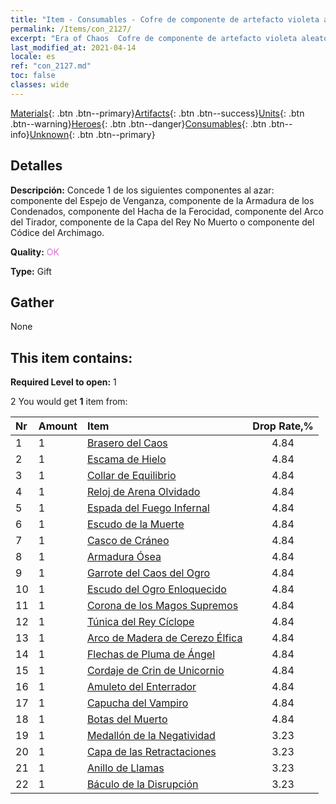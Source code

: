 ```yaml
---
title: "Item - Consumables - Cofre de componente de artefacto violeta aleatorio"
permalink: /Items/con_2127/
excerpt: "Era of Chaos  Cofre de componente de artefacto violeta aleatorio"
last_modified_at: 2021-04-14
locale: es
ref: "con_2127.md"
toc: false
classes: wide
---
```

 [Materials](/es/Items/){: .btn .btn--primary}[Artifacts](/es/Items/Artifacts/){: .btn .btn--success}[Units](/es/Items/Units/){: .btn .btn--warning}[Heroes](/es/Items/Heroes/){: .btn .btn--danger}[Consumables](/es/Items/Consumables/){: .btn .btn--info}[Unknown](/es/Items/Unknown/){: .btn .btn--primary}

## Detalles
 **Descripción:** Concede 1 de los siguientes componentes al azar: componente del Espejo de Venganza, componente de la Armadura de los Condenados, componente del Hacha de la Ferocidad, componente del Arco del Tirador, componente de la Capa del Rey No Muerto o componente del Códice del Archimago.

 **Quality:** <span style="color: #DA70D6">OK</span>

 **Type:** Gift

## Gather

  None

## This item contains:

 **Required Level to open:** 1

 2 You would get **1** item  from:

  | Nr | Amount |     Item    | Drop Rate,% |
  |:---|:-------|:------------|:---------:|
  | 1 | 1 | [Brasero del Caos](/es/Items/art_140/) | 4.84 | 
  | 2 | 1 | [Escama de Hielo](/es/Items/art_141/) | 4.84 | 
  | 3 | 1 | [Collar de Equilibrio](/es/Items/art_142/) | 4.84 | 
  | 4 | 1 | [Reloj de Arena Olvidado](/es/Items/art_143/) | 4.84 | 
  | 5 | 1 | [Espada del Fuego Infernal](/es/Items/art_121/) | 4.84 | 
  | 6 | 1 | [Escudo de la Muerte](/es/Items/art_122/) | 4.84 | 
  | 7 | 1 | [Casco de Cráneo](/es/Items/art_123/) | 4.84 | 
  | 8 | 1 | [Armadura Ósea](/es/Items/art_124/) | 4.84 | 
  | 9 | 1 | [Garrote del Caos del Ogro](/es/Items/art_125/) | 4.84 | 
  | 10 | 1 | [Escudo del Ogro Enloquecido](/es/Items/art_126/) | 4.84 | 
  | 11 | 1 | [Corona de los Magos Supremos](/es/Items/art_127/) | 4.84 | 
  | 12 | 1 | [Túnica del Rey Cíclope](/es/Items/art_128/) | 4.84 | 
  | 13 | 1 | [Arco de Madera de Cerezo Élfica](/es/Items/art_103/) | 4.84 | 
  | 14 | 1 | [Flechas de Pluma de Ángel](/es/Items/art_104/) | 4.84 | 
  | 15 | 1 | [Cordaje de Crin de Unicornio](/es/Items/art_105/) | 4.84 | 
  | 16 | 1 | [Amuleto del Enterrador](/es/Items/art_129/) | 4.84 | 
  | 17 | 1 | [Capucha del Vampiro](/es/Items/art_130/) | 4.84 | 
  | 18 | 1 | [Botas del Muerto](/es/Items/art_131/) | 4.84 | 
  | 19 | 1 | [Medallón de la Negatividad](/es/Items/art_136/) | 3.23 | 
  | 20 | 1 | [Capa de las Retractaciones](/es/Items/art_137/) | 3.23 | 
  | 21 | 1 | [Anillo de Llamas](/es/Items/art_138/) | 3.23 | 
  | 22 | 1 | [Báculo de la Disrupción](/es/Items/art_139/) | 3.23 | 
